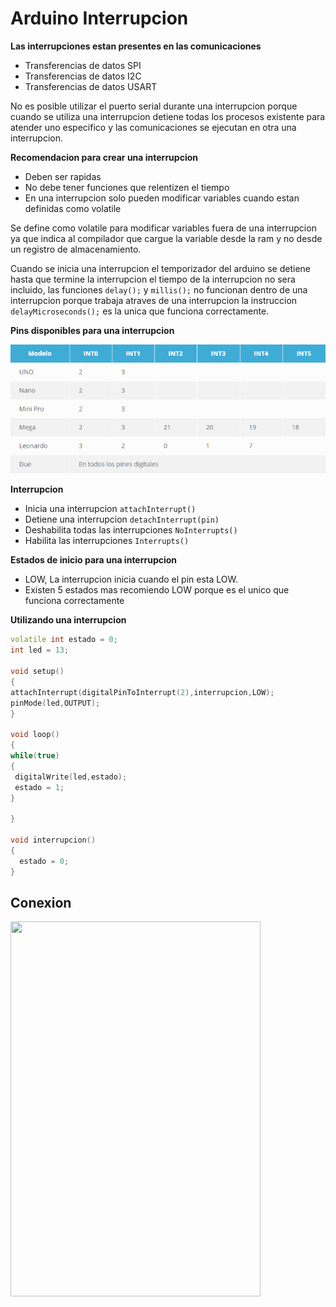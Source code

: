 # Arduino Interrupcion

**Las interrupciones estan presentes en las comunicaciones**

* Transferencias de datos SPI
* Transferencias de datos I2C
* Transferencias de datos USART

No es posible utilizar el puerto serial durante una interrupcion porque cuando se utiliza una interrupcion detiene todas los procesos existente para atender uno especifico y las comunicaciones se ejecutan en otra una interrupcion.

**Recomendacion para crear una interrupcion**
* Deben ser rapidas
* No debe tener funciones que relentizen el tiempo
* En una interrupcion solo pueden modificar variables cuando estan definidas como volatile

Se define como volatile para modificar variables fuera de una interrupcion ya que indica al compilador que cargue la variable desde la ram y no desde un registro de almacenamiento.

Cuando se inicia una interrupcion el temporizador del arduino se detiene hasta que termine la interrupcion el tiempo de la interrupcion no sera incluido, las funciones ```delay();``` y ```millis();``` no funcionan dentro de una interrupcion porque trabaja atraves de una interrupcion la instruccion ```delayMicroseconds();``` es la unica que funciona correctamente.

**Pins disponibles para una interrupcion**

<img src="https://github.com/IDiegoUlises/Arduino-Interrupciones/blob/master/images/pines-para-interrupciones.png" />

**Interrupcion**
* Inicia una interrupcion ```attachInterrupt()``` 
* Detiene una interrupcion ```detachInterrupt(pin)``` 
* Deshabilita todas las interrupciones ```NoInterrupts()```
* Habilita las interrupciones ```Interrupts()```

**Estados de inicio para una interrupcion**
* LOW, La interrupcion inicia cuando el pin esta LOW.
* Existen 5 estados mas recomiendo LOW porque es el unico que funciona correctamente


**Utilizando una interrupcion**

```c++
volatile int estado = 0;
int led = 13;

void setup()
{
attachInterrupt(digitalPinToInterrupt(2),interrupcion,LOW);
pinMode(led,OUTPUT);
}

void loop()
{
while(true)
{
 digitalWrite(led,estado);
 estado = 1;
}

}

void interrupcion()
{
  estado = 0;
}
```
## Conexion
<img src="https://github.com/IDiegoUlises/Boton-Con-Resistencia-PULLUP/blob/master/images/version-solo-boton-final.png" width="400" height="600" />
